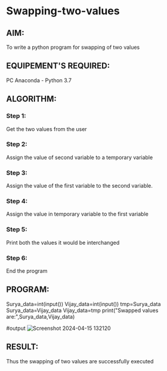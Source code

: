 # Swapping-two-values
## AIM:
To write a python program for swapping of two values
## EQUIPEMENT'S REQUIRED: 
PC
Anaconda - Python 3.7
## ALGORITHM: 
### Step 1:
Get the two values from the user
### Step 2: 
Assign the value of second variable to a temporary variable 
### Step 3: 
Assign the value of the first variable to the second variable.
### Step 4:  
Assign the value in temporary variable to the first variable
### Step 5: 
Print both the values it would be interchanged
### Step 6: 
End the program
## PROGRAM:
Surya_data=int(input())
Vijay_data=int(input())
tmp=Surya_data
Surya_data=Vijay_data
Vijay_data=tmp
print("Swapped values are:",Surya_data,Vijay_data)

#output
![Screenshot 2024-04-15 132120](https://github.com/ArchanaSharikalHarinarayanan/Swapping-two-values/assets/138849780/d5d0d4d9-7549-47e8-98f4-79951b8bec20)


## RESULT:
Thus the swapping of two values are successfully executed



